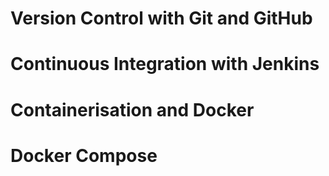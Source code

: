 #  Version Control with Git and GitHub

#  Continuous Integration with Jenkins

#  Containerisation and Docker

#  Docker Compose

